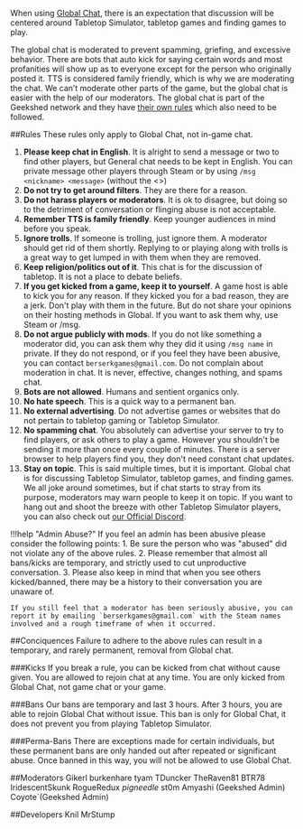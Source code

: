 When using [Global Chat](in-game-communication#global-chat), there is an expectation that discussion will be centered around Tabletop Simulator, tabletop games and finding games to play.

The global chat is moderated to prevent spamming, griefing, and excessive behavior. There are bots that auto kick for saying certain words and most profanities will show up as <censored> to everyone except for the person who originally posted it. TTS is considered family friendly, which is why we are moderating the chat. We can’t moderate other parts of the game, but the global chat is easier with the help of our moderators. The global chat is part of the Geekshed network and they have [their own rules](http://www.geekshed.net/tos/) which also need to be followed.

##Rules
These rules only apply to Global Chat, not in-game chat.

1. **Please keep chat in English**. It is alright to send a message or two to find other players, but General chat needs to be kept in English. You can private message other players through Steam or by using `/msg <nickname> <message>` (without the <>)
2. **Do not try to get around filters**. They are there for a reason.
3. **Do not harass players or moderators**. It is ok to disagree, but doing so to the detriment of conversation or flinging abuse is not acceptable.
4. **Remember TTS is family friendly**. Keep younger audiences in mind before you speak.
5. **Ignore trolls**. If someone is trolling, just ignore them. A moderator should get rid of them shortly. Replying to or playing along with trolls is a great way to get lumped in with them when they are removed.
6. **Keep religion/politics out of it**. This chat is for the discussion of tabletop. It is not a place to debate beliefs.
7. **If you get kicked from a game, keep it to yourself**. A game host is able to kick you for any reason. If they kicked you for a bad reason, they are a jerk. Don't play with them in the future. But do not share your opinions on their hosting methods in Global. If you want to ask them why, use Steam or /msg.
8. **Do not argue publicly with mods**. If you do not like something a moderator did, you can ask them why they did it using `/msg name` in private. If they do not respond, or if you feel they have been abusive, you can contact `berserkgames@gmail.com`. Do not complain about moderation in chat. It is never, effective, changes nothing, and spams chat.
9. **Bots are not allowed**. Humans and sentient organics only.
10. **No hate speech**. This is a quick way to a permanent ban.
11. **No external advertising**. Do not advertise games or websites that do not pertain to tabletop gaming or Tabletop Simulator.
12. **No spamming chat**. You absolutely can advertise your server to try to find players, or ask others to play a game. However you shouldn't be sending it more than once every couple of minutes. There is a server browser to help players find you, they don't need constant chat updates.
13. **Stay on topic**. This is said multiple times, but it is important. Global chat is for discussing Tabletop Simulator, tabletop games, and finding games. We all joke around sometimes, but if chat starts to stray from its purpose, moderators may warn people to keep it on topic. If you want to hang out and shoot the breeze with other Tabletop Simulator players, you can also check out [our Official Discord](https://discord.gg/4EQGtyG).

!!!help "Admin Abuse?"
    If you feel an admin has been abusive please consider the following points:
        1. Be sure the person who was "abused" did not violate any of the above rules.
        2. Please remember that almost all bans/kicks are temporary, and strictly used to cut unproductive conversation.
        3. Please also keep in mind that when you see others kicked/banned, there may be a history to their conversation you are unaware of.

    If you still feel that a moderator has been seriously abusive, you can report it by emailing `berserkgames@gmail.com` with the Steam names involved and a rough timeframe of when it occurred.

##Conciquences
Failure to adhere to the above rules can result in a temporary, and rarely permanent, removal from Global chat.

###Kicks
If you break a rule, you can be kicked from chat without cause given. You are allowed to rejoin chat at any time. You are only kicked from Global Chat, not game chat or your game.

###Bans
Our bans are temporary and last 3 hours. After 3 hours, you are able to rejoin Global Chat without issue. This ban is only for Global Chat, it does not prevent you from playing Tabletop Simulator.

###Perma-Bans
There are exceptions made for certain individuals, but these permanent bans are only handed out after repeated or significant abuse. Once banned in this way, you will not be allowed to use Global Chat.

##Moderators
    Gikerl
    burkenhare
    tyam
    TDuncker
    TheRaven81
    BTR78
    IridescentSkunk
    RogueRedux
    _pigneedle_
    st0m
    Amyashi (Geekshed Admin)
    Coyote\`(Geekshed Admin)

##Developers
    Knil
    MrStump
